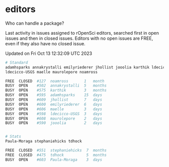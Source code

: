 # editors

Who can handle a package?

Last activity in issues assigned to rOpenSci editors, searched first in open
issues and then in closed issues. Editors with no open issues are FREE, even if
they also have no closed issue.


Updated on Fri Oct 13 12:32:09 UTC 2023

```bash
# Standard
adamhsparks annakrystalli emilyriederer jhollist jooolia karthik ldecicco
ldecicco-USGS maelle maurolepore noamross

FREE  CLOSED  #127  noamross       1   month
BUSY  OPEN    #502  annakrystalli  5   months
BUSY  OPEN    #575  karthik        3   months
BUSY  OPEN    #595  adamhsparks    15  days
BUSY  OPEN    #609  jhollist       7   days
BUSY  OPEN    #600  emilyriederer  6   days
BUSY  OPEN    #606  maelle         3   days
BUSY  OPEN    #598  ldecicco-USGS  3   days
BUSY  OPEN    #608  maurolepore    2   days
BUSY  OPEN    #590  jooolia        2   days


# Stats
Paula-Moraga stephaniehicks tdhock

FREE  CLOSED  #551  stephaniehicks  7  months
FREE  CLOSED  #475  tdhock          5  months
BUSY  OPEN    #603  Paula-Moraga    3  days
```
